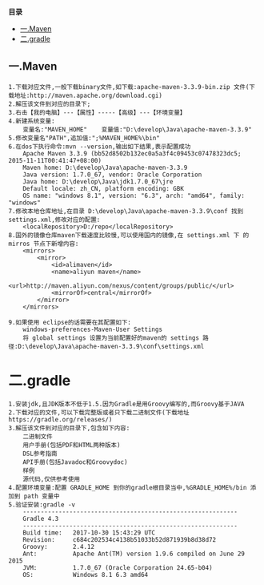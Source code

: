 <!-- START doctoc generated TOC please keep comment here to allow auto update -->
<!-- DON'T EDIT THIS SECTION, INSTEAD RE-RUN doctoc TO UPDATE -->
**目录**

  - [一.Maven](#%E4%B8%80maven)
- [二.gradle](#%E4%BA%8Cgradle)

<!-- END doctoc generated TOC please keep comment here to allow auto update -->

## 一.Maven 
    1.下载对应文件,一般下载binary文件,如下载:apache-maven-3.3.9-bin.zip 文件(下载地址:http://maven.apache.org/download.cgi)
    2.解压该文件到对应的目录下;
    3.右击【我的电脑】---【属性】-----【高级】---【环境变量】
    4.新建系统变量:
    	变量名:"MAVEN_HOME"	变量值:"D:\develop\Java\apache-maven-3.3.9"
    5.修改变量名"PATH",追加值:";%MAVEN_HOME%\bin"
    6.在dos下执行命令:mvn --version,输出如下结果,表示配置成功
    	Apache Maven 3.3.9 (bb52d8502b132ec0a5a3f4c09453c07478323dc5; 2015-11-11T00:41:47+08:00)
    	Maven home: D:\develop\Java\apache-maven-3.3.9
    	Java version: 1.7.0_67, vendor: Oracle Corporation
    	Java home: D:\develop\Java\jdk1.7.0_67\jre
    	Default locale: zh_CN, platform encoding: GBK
    	OS name: "windows 8.1", version: "6.3", arch: "amd64", family: "windows"
    7.修改本地仓库地址,在目录 D:\develop\Java\apache-maven-3.3.9\conf 找到 settings.xml,修改对应的配置:
    	<localRepository>D:/repo</localRepository>
    8.国外的镜像仓库maven下载速度比较慢,可以使用国内的镜像,在 settings.xml 下 的 mirros 节点下新增内容:
    	<mirrors>
    		<mirror>
    			<id>alimaven</id>
    			<name>aliyun maven</name>
    			<url>http://maven.aliyun.com/nexus/content/groups/public/</url>
    			<mirrorOf>central</mirrorOf>        
    		</mirror>
    	</mirrors>
    
    9.如果使用 eclipse的话需要在其配置如下:
    	windows-preferences-Maven-User Settings
    	将 global settings 设置为当前配置好的maven的 settings 路径:D:\develop\Java\apache-maven-3.3.9\conf\settings.xml
# 二.gradle
    1.安装jdk,且JDK版本不低于1.5.因为Gradle是用Groovy编写的,而Groovy基于JAVA
    2.下载对应的文件,可以下载完整版或者只下载二进制文件(下载地址 https://gradle.org/releases/)
    3.解压该文件到对应的目录下,包含如下内容:
    	二进制文件
    	用户手册(包括PDF和HTML两种版本)
    	DSL参考指南
    	API手册(包括Javadoc和Groovydoc)
    	样例
    	源代码,仅供参考使用
    4.配置环境变量:配置 GRADLE_HOME 到你的gradle根目录当中,%GRADLE_HOME%/bin 添加到 path 变量中
    5.验证安装:gradle -v
    	------------------------------------------------------------
    	Gradle 4.3
    	------------------------------------------------------------
    	Build time:   2017-10-30 15:43:29 UTC
    	Revision:     c684c202534c4138b51033b52d871939b8d38d72
    	Groovy:       2.4.12
    	Ant:          Apache Ant(TM) version 1.9.6 compiled on June 29 2015
    	JVM:          1.7.0_67 (Oracle Corporation 24.65-b04)
    	OS:           Windows 8.1 6.3 amd64










